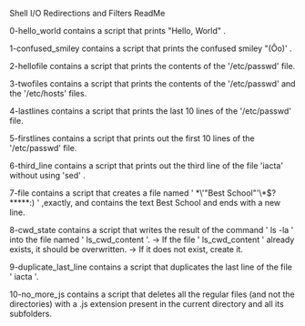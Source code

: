 Shell I/O Redirections and Filters ReadMe

0-hello_world contains a script that prints "Hello, World" .

1-confused_smiley contains a script that prints the confused smiley "(Ôo)' .

2-hellofile contains a script that prints the contents of the '/etc/passwd' file.

3-twofiles contains a script that prints the contents of the '/etc/passwd' and the '/etc/hosts' files.

4-lastlines contains a script that prints the last 10 lines of the '/etc/passwd' file.

5-firstlines contains a script that prints out the first 10 lines of the '/etc/passwd' file.

6-third_line contains a script that prints out the third line of the file 'iacta'  without using 'sed' .

7-file contains a script that creates a file named ' \*\\'"Best School"\'\\*$\?\*\*\*\*\*:) ' ,exactly, and contains the text Best School and ends with a new line.

8-cwd_state contains a script that writes the result of the command ' ls -la ' into the file named ' ls_cwd_content '.
-> If the file ' ls_cwd_content ' already exists, it should be overwritten.
-> If it does not exist, create it.

9-duplicate_last_line contains a script that duplicates the last line of the file ' iacta '.

10-no_more_js contains a script that deletes all the regular files (and not the directories) with a .js extension present in the current directory and all its subfolders. 